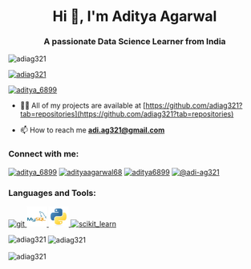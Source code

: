 <h1 align="center">Hi 👋, I'm Aditya Agarwal</h1>
<h3 align="center">A passionate Data Science Learner from India</h3>

<p align="left"> <img src="https://komarev.com/ghpvc/?username=adiag321&label=Profile%20views&color=0e75b6&style=flat" alt="adiag321" /> </p>

<p align="left"> <a href="https://github.com/ryo-ma/github-profile-trophy"><img src="https://github-profile-trophy.vercel.app/?username=adiag321" alt="adiag321" /></a> </p>

<p align="left"> <a href="https://twitter.com/aditya_6899" target="blank"><img src="https://img.shields.io/twitter/follow/aditya_6899?logo=twitter&style=for-the-badge" alt="aditya_6899" /></a> </p>

- 👨‍💻 All of my projects are available at [https://github.com/adiag321?tab=repositories](https://github.com/adiag321?tab=repositories)

- 📫 How to reach me **adi.ag321@gmail.com**

<h3 align="left">Connect with me:</h3>
<p align="left">
<a href="https://twitter.com/aditya_6899" target="blank"><img align="center" src="https://raw.githubusercontent.com/rahuldkjain/github-profile-readme-generator/neutral-icons/src/images/icons/Social/twitter.svg" alt="aditya_6899" height="30" width="40" /></a>
<a href="https://linkedin.com/in/adityaagarwal68" target="blank"><img align="center" src="https://raw.githubusercontent.com/rahuldkjain/github-profile-readme-generator/neutral-icons/src/images/icons/Social/linked-in-alt.svg" alt="adityaagarwal68" height="30" width="40" /></a>
<a href="https://kaggle.com/aditya6899" target="blank"><img align="center" src="https://raw.githubusercontent.com/rahuldkjain/github-profile-readme-generator/neutral-icons/src/images/icons/Social/kaggle.svg" alt="aditya6899" height="30" width="40" /></a>
<a href="https://medium.com/@adi-ag321" target="blank"><img align="center" src="https://raw.githubusercontent.com/rahuldkjain/github-profile-readme-generator/neutral-icons/src/images/icons/Social/medium.svg" alt="@adi-ag321" height="30" width="40" /></a>
</p>

<h3 align="left">Languages and Tools:</h3>
<p align="left"> <a href="https://git-scm.com/" target="_blank"> <img src="https://www.vectorlogo.zone/logos/git-scm/git-scm-icon.svg" alt="git" width="40" height="40"/> </a> <a href="https://www.mysql.com/" target="_blank"> <img src="https://raw.githubusercontent.com/devicons/devicon/master/icons/mysql/mysql-original-wordmark.svg" alt="mysql" width="40" height="40"/> </a> <a href="https://www.python.org" target="_blank"> <img src="https://raw.githubusercontent.com/devicons/devicon/master/icons/python/python-original.svg" alt="python" width="40" height="40"/> </a> <a href="https://scikit-learn.org/" target="_blank"> <img src="https://upload.wikimedia.org/wikipedia/commons/0/05/Scikit_learn_logo_small.svg" alt="scikit_learn" width="40" height="40"/> </a> </p>

<p><img align="left" src="https://github-readme-stats.vercel.app/api/top-langs?username=adiag321&show_icons=true&locale=en&layout=compact" alt="adiag321" /></p>

<p>&nbsp;<img align="center" src="https://github-readme-stats.vercel.app/api?username=adiag321&show_icons=true&locale=en" alt="adiag321" /></p>

<p><img align="center" src="https://github-readme-streak-stats.herokuapp.com/?user=adiag321&" alt="adiag321" /></p>
